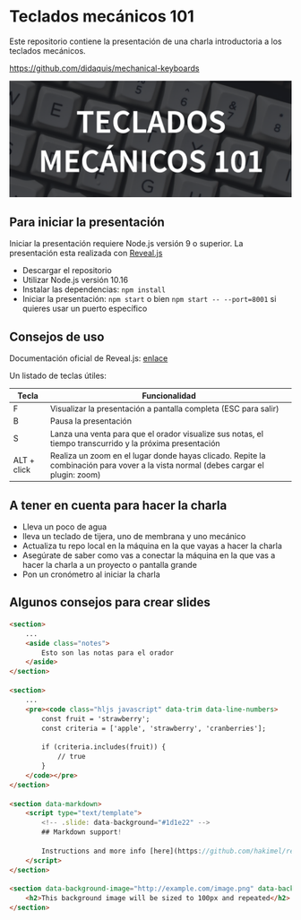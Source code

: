 # Teclados mecánicos 101

Este repositorio contiene la presentación de una charla introductoria a los teclados mecánicos.  

https://github.com/didaquis/mechanical-keyboards  

![cover](./resources/cover.png)  

## Para iniciar la presentación
Iniciar la presentación requiere Node.js versión 9 o superior. La presentación esta realizada con [Reveal.js](https://github.com/hakimel/reveal.js)  

* Descargar el repositorio
* Utilizar Node.js versión 10.16
* Instalar las dependencias: `npm install`
* Iniciar la presentación: `npm start` o bien `npm start -- --port=8001` si quieres usar un puerto específico


## Consejos de uso

Documentación oficial de Reveal.js: [enlace](./docs_reveal.js.md)  

Un listado de teclas útiles: 

| Tecla | Funcionalidad  |
|-------|----------------|
| F | Visualizar la presentación a pantalla completa (ESC para salir) |
| B | Pausa la presentación |
| S | Lanza una venta para que el orador visualize sus notas, el tiempo transcurrido y la próxima presentación | 
| ALT + click | Realiza un zoom en el lugar donde hayas clicado. Repite la combinación para vover a la vista normal (debes cargar el plugin: zoom) | 


## A tener en cuenta para hacer la charla

* Lleva un poco de agua
* lleva un teclado de tijera, uno de membrana y uno mecánico
* Actualiza tu repo local en la máquina en la que vayas a hacer la charla
* Asegúrate de saber como vas a conectar la máquina en la que vas a hacer la charla a un proyecto o pantalla grande
* Pon un cronómetro al iniciar la charla


## Algunos consejos para crear slides
```html
<section>
	...
	<aside class="notes">
		Esto son las notas para el orador
	</aside>
</section>

<section>
	...
	<pre><code class="hljs javascript" data-trim data-line-numbers>
		const fruit = 'strawberry';
		const criteria = ['apple', 'strawberry', 'cranberries'];

		if (criteria.includes(fruit)) {
			// true
		}
	</code></pre>
</section>

<section data-markdown>
	<script type="text/template">
		<!-- .slide: data-background="#1d1e22" -->
		## Markdown support!

		Instructions and more info [here](https://github.com/hakimel/reveal.js#markdown).
	</script>
</section>

<section data-background-image="http://example.com/image.png" data-background-size="100px" data-background-repeat="repeat">
	<h2>This background image will be sized to 100px and repeated</h2>
</section>
```
